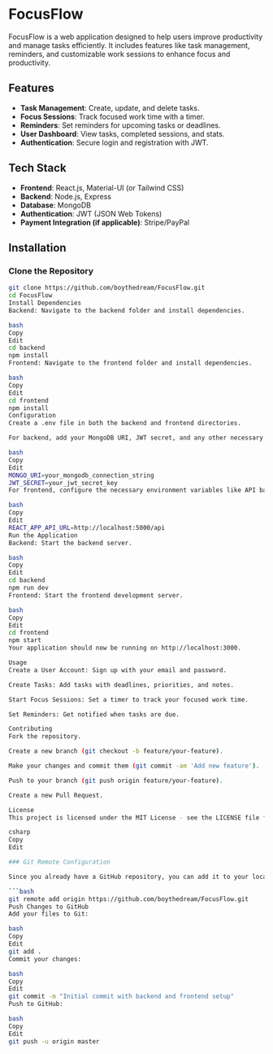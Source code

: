 # FocusFlow

FocusFlow is a web application designed to help users improve productivity and manage tasks efficiently. It includes features like task management, reminders, and customizable work sessions to enhance focus and productivity.

## Features

- **Task Management**: Create, update, and delete tasks.
- **Focus Sessions**: Track focused work time with a timer.
- **Reminders**: Set reminders for upcoming tasks or deadlines.
- **User Dashboard**: View tasks, completed sessions, and stats.
- **Authentication**: Secure login and registration with JWT.

## Tech Stack

- **Frontend**: React.js, Material-UI (or Tailwind CSS)
- **Backend**: Node.js, Express
- **Database**: MongoDB
- **Authentication**: JWT (JSON Web Tokens)
- **Payment Integration (if applicable)**: Stripe/PayPal

## Installation

### Clone the Repository

````bash
git clone https://github.com/boythedream/FocusFlow.git
cd FocusFlow
Install Dependencies
Backend: Navigate to the backend folder and install dependencies.

bash
Copy
Edit
cd backend
npm install
Frontend: Navigate to the frontend folder and install dependencies.

bash
Copy
Edit
cd frontend
npm install
Configuration
Create a .env file in both the backend and frontend directories.

For backend, add your MongoDB URI, JWT secret, and any other necessary environment variables.

bash
Copy
Edit
MONGO_URI=your_mongodb_connection_string
JWT_SECRET=your_jwt_secret_key
For frontend, configure the necessary environment variables like API base URL.

bash
Copy
Edit
REACT_APP_API_URL=http://localhost:5000/api
Run the Application
Backend: Start the backend server.

bash
Copy
Edit
cd backend
npm run dev
Frontend: Start the frontend development server.

bash
Copy
Edit
cd frontend
npm start
Your application should now be running on http://localhost:3000.

Usage
Create a User Account: Sign up with your email and password.

Create Tasks: Add tasks with deadlines, priorities, and notes.

Start Focus Sessions: Set a timer to track your focused work time.

Set Reminders: Get notified when tasks are due.

Contributing
Fork the repository.

Create a new branch (git checkout -b feature/your-feature).

Make your changes and commit them (git commit -am 'Add new feature').

Push to your branch (git push origin feature/your-feature).

Create a new Pull Request.

License
This project is licensed under the MIT License - see the LICENSE file for details.

csharp
Copy
Edit

### Git Remote Configuration

Since you already have a GitHub repository, you can add it to your local project by running the following command in the terminal:

```bash
git remote add origin https://github.com/boythedream/FocusFlow.git
Push Changes to GitHub
Add your files to Git:

bash
Copy
Edit
git add .
Commit your changes:

bash
Copy
Edit
git commit -m "Initial commit with backend and frontend setup"
Push to GitHub:

bash
Copy
Edit
git push -u origin master
````
